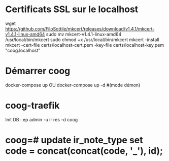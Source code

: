 # Certificats SSL sur le localhost
wget https://github.com/FiloSottile/mkcert/releases/download/v1.4.1/mkcert-v1.4.1-linux-amd64
sudo mv mkcert-v1.4.1-linux-amd64 /usr/local/bin/mkcert
sudo chmod +x /usr/local/bin/mkcert
mkcert -install
mkcert -cert-file certs/localhost-cert.pem -key-file certs/localhost-key.pem "coog.localhost"

# Démarrer coog
docker-compose up
OU
docker-compose up -d #(mode démon)


# coog-traefik


Init DB :
  ep  admin -u ir res -d coog

# coog=# update ir_note_type set code = concat(concat(code, '_'), id);

